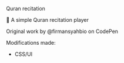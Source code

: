 Quran recitation

🌙 A simple Quran recitation player

Original work by @firmansyahbio on CodePen

Modifications made:

* CSS/UI

